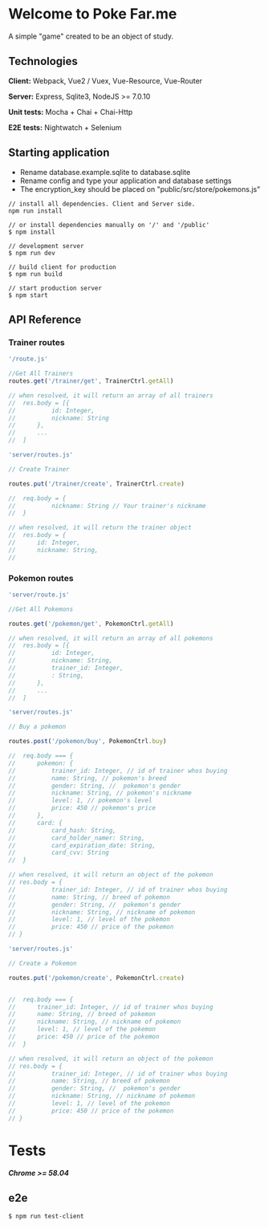 # Welcome to Poke Far.me
A simple "game" created to be an object of study.

## Technologies

**Client:**
Webpack, Vue2 / Vuex, Vue-Resource, Vue-Router

**Server:**
Express, Sqlite3, NodeJS >= 7.0.10

**Unit tests:**
Mocha + Chai + Chai-Http

**E2E tests:**
Nightwatch + Selenium


## Starting application
- Rename database.example.sqlite to database.sqlite
- Rename config and type your application and database settings
- The encryption_key should be placed on "public/src/store/pokemons.js"

```console
// install all dependencies. Client and Server side.
npm run install

// or install dependencies manually on '/' and '/public'
$ npm install

// development server
$ npm run dev

// build client for production
$ npm run build

// start production server
$ npm start
```

## API Reference
### Trainer routes



```js
'/route.js'

//Get All Trainers
routes.get('/trainer/get', TrainerCtrl.getAll) 

// when resolved, it will return an array of all trainers
//	res.body = [{
//			id: Integer,
//			nickname: String
//		},
//		...
//	]
```

```js
'server/routes.js'

// Create Trainer

routes.put('/trainer/create', TrainerCtrl.create) 

//	req.body = {
//			nickname: String // Your trainer's nickname
//	}

// when resolved, it will return the trainer object
//	res.body = {
//		id: Integer,
//		nickname: String,
//	
```


### Pokemon routes

```js
'server/route.js'

//Get All Pokemons

routes.get('/pokemon/get', PokemonCtrl.getAll) 

// when resolved, it will return an array of all pokemons
//	res.body = [{
//			id: Integer,
//			nickname: String,
//			trainer_id: Integer,
//			: String,
//		},
//		...
//	]
```


```js
'server/routes.js'

// Buy a pokemon

routes.post('/pokemon/buy', PokemonCtrl.buy) 

//	req.body === {
//		pokemon: {
//			trainer_id: Integer, // id of trainer whos buying
//			name: String, // pokemon's breed
//			gender: String, //  pokemon's gender
//			nickname: String, // pokemon's nickname
//			level: 1, // pokemon's level
//			price: 450 // pokemon's price
//		},
//		card: {
//			card_hash: String,
//			card_holder_namer: String,
//			card_expiration_date: String,
//			card_cvv: String			
//	}

// when resolved, it will return an object of the pokemon
// res.body = {
//			trainer_id: Integer, // id of trainer whos buying
//			name: String, // breed of pokemon
//			gender: String, //  pokemon's gender
//			nickname: String, // nickname of pokemon
//			level: 1, // level of the pokemon
//			price: 450 // price of the pokemon
// }

```


```js
'server/routes.js'

// Create a Pokemon

routes.put('/pokemon/create', PokemonCtrl.create) 


//	req.body === {
//		trainer_id: Integer, // id of trainer whos buying
//		name: String, // breed of pokemon
//		nickname: String, // nickname of pokemon
//		level: 1, // level of the pokemon
//		price: 450 // price of the pokemon
//	}

// when resolved, it will return an object of the pokemon
// res.body = {
//			trainer_id: Integer, // id of trainer whos buying
//			name: String, // breed of pokemon
//			gender: String, //  pokemon's gender
//			nickname: String, // nickname of pokemon
//			level: 1, // level of the pokemon
//			price: 450 // price of the pokemon
// }
```

# Tests
***Chrome >= 58.04***
## e2e
```
$ npm run test-client
```
